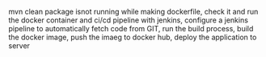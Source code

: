 mvn clean package isnot running while making dockerfile, check it and run the docker container and ci/cd  pipeline with jenkins, configure a jenkins pipeline to automatically fetch code from GIT, run the build process, build the docker image, push the imaeg to docker hub, deploy the application to server
